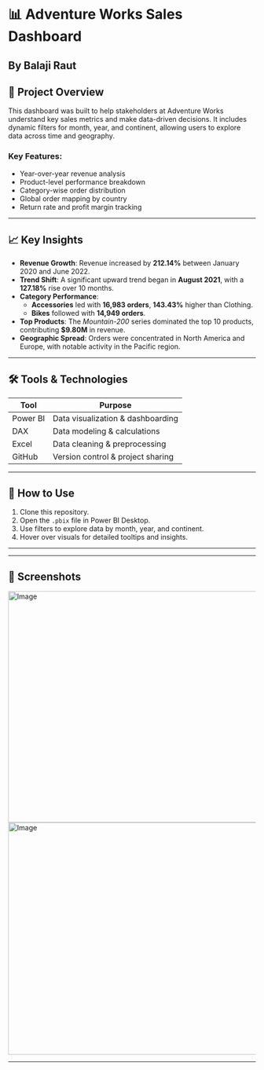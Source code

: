 # 📊 Adventure Works Sales Dashboard
  **By Balaji Raut**
---

## 🚀 Project Overview

This dashboard was built to help stakeholders at Adventure Works understand key sales metrics and make data-driven decisions. It includes dynamic filters for month, year, and continent, allowing users to explore data across time and geography.

### Key Features:
- Year-over-year revenue analysis
- Product-level performance breakdown
- Category-wise order distribution
- Global order mapping by country
- Return rate and profit margin tracking

---

## 📈 Key Insights

- **Revenue Growth**: Revenue increased by **212.14%** between January 2020 and June 2022.
- **Trend Shift**: A significant upward trend began in **August 2021**, with a **127.18%** rise over 10 months.
- **Category Performance**:
  - **Accessories** led with **16,983 orders**, **143.43%** higher than Clothing.
  - **Bikes** followed with **14,949 orders**.
- **Top Products**: The *Mountain-200* series dominated the top 10 products, contributing **$9.80M** in revenue.
- **Geographic Spread**: Orders were concentrated in North America and Europe, with notable activity in the Pacific region.

---

## 🛠️ Tools & Technologies

| Tool        | Purpose                          |
|-------------|----------------------------------|
| Power BI    | Data visualization & dashboarding|
| DAX         | Data modeling & calculations     |
| Excel       | Data cleaning & preprocessing    |
| GitHub      | Version control & project sharing|

---

## 📍 How to Use

1. Clone this repository.
2. Open the `.pbix` file in Power BI Desktop.
3. Use filters to explore data by month, year, and continent.
4. Hover over visuals for detailed tooltips and insights.

---

---

## 📸 Screenshots

<img width="818" height="471" alt="Image" src="https://github.com/user-attachments/assets/3ddaa31f-46f0-4043-8f0f-2aa8e613a4b9" />


<img width="819" height="473" alt="Image" src="https://github.com/user-attachments/assets/f113e8fa-331f-49cf-952c-e1c68588671e" />
    
---
